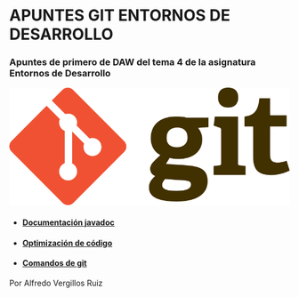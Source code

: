 # APUNTES GIT ENTORNOS DE DESARROLLO
### Apuntes de primero de DAW del tema 4 de la asignatura Entornos de Desarrollo 

![](assets/git_logo.png)

 - #### [Documentación javadoc](./javadoc.md)
 - #### [Optimización de código](./optimizacion.md)
 - #### [Comandos de git](./comandos-git.md)

Por Alfredo Vergillos Ruiz
